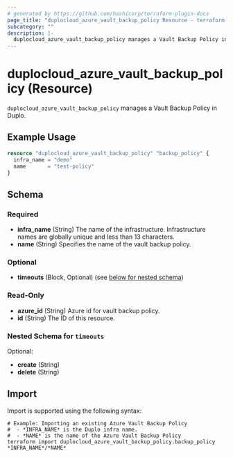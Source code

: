 ```yaml
---
# generated by https://github.com/hashicorp/terraform-plugin-docs
page_title: "duplocloud_azure_vault_backup_policy Resource - terraform-provider-duplocloud"
subcategory: ""
description: |-
  duplocloud_azure_vault_backup_policy manages a Vault Backup Policy in Duplo.
---
```


# duplocloud_azure_vault_backup_policy (Resource)

`duplocloud_azure_vault_backup_policy` manages a Vault Backup Policy in Duplo.

## Example Usage

```terraform
resource "duplocloud_azure_vault_backup_policy" "backup_policy" {
  infra_name = "demo"
  name       = "test-policy"
}
```

<!-- schema generated by tfplugindocs -->
## Schema

### Required

- **infra_name** (String) The name of the infrastructure.  Infrastructure names are globally unique and less than 13 characters.
- **name** (String) Specifies the name of the vault backup policy.

### Optional

- **timeouts** (Block, Optional) (see [below for nested schema](#nestedblock--timeouts))

### Read-Only

- **azure_id** (String) Azure id for vault backup policy.
- **id** (String) The ID of this resource.

<a id="nestedblock--timeouts"></a>
### Nested Schema for `timeouts`

Optional:

- **create** (String)
- **delete** (String)

## Import

Import is supported using the following syntax:

```shell
# Example: Importing an existing Azure Vault Backup Policy
#  - *INFRA_NAME* is the Duplo infra name.
#  - *NAME* is the name of the Azure Vault Backup Policy
terraform import duplocloud_azure_vault_backup_policy.backup_policy *INFRA_NAME*/*NAME*
```
